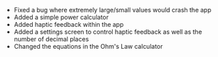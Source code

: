 - Fixed a bug where extremely large/small values would crash the app
- Added a simple power calculator
- Added haptic feedback within the app
- Added a settings screen to control haptic feedback as well as the number of decimal places
- Changed the equations in the Ohm's Law calculator
